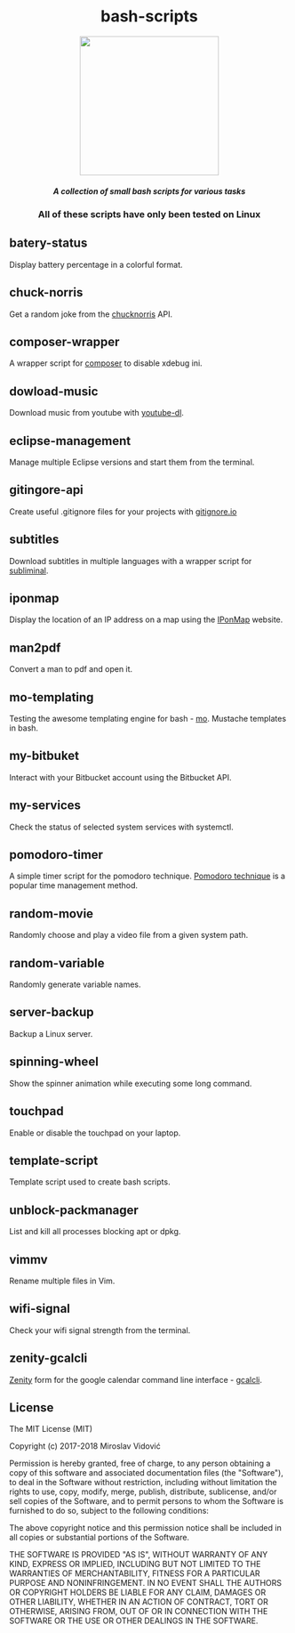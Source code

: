 <div align="center">

# bash-scripts

<img src="http://icons.iconarchive.com/icons/alecive/flatwoken/512/Apps-Terminal-Pc-104-icon.png" height="250px" width="250px">

##### A collection of small bash scripts for various tasks

### All of these scripts have only been tested on Linux

</div>

## batery-status
Display battery percentage in a colorful format.

## chuck-norris
Get a random joke from the [chucknorris](https://api.chucknorris.io/) API.

## composer-wrapper
A wrapper script for [composer](https://getcomposer.org/) to disable xdebug ini.

## dowload-music
Download music from youtube with [youtube-dl](https://rg3.github.io/youtube-dl/).

## eclipse-management
Manage multiple Eclipse versions and start them from the terminal.

## gitingore-api
Create useful .gitignore files for your projects with [gitignore.io](https://www.gitignore.io/)

## subtitles
Download subtitles in multiple languages with a wrapper script for [subliminal](https://github.com/Diaoul/subliminal).

## iponmap
Display the location of an IP address on a map using the [IPonMap](https://en.iponmap.com/) website.

## man2pdf
Convert a man to pdf and open it.

## mo-templating
Testing the awesome templating engine for bash - [mo](https://github.com/tests-always-included/mo). Mustache templates in bash.

## my-bitbuket
Interact with your Bitbucket account using the Bitbucket API.

## my-services
Check the status of selected system services with systemctl.

## pomodoro-timer
A simple timer script for the pomodoro technique. [Pomodoro technique](https://en.wikipedia.org/wiki/Pomodoro_Technique) is a popular time management method.

## random-movie
Randomly choose and play a video file from a given system path.

## random-variable
Randomly generate variable names.

## server-backup
Backup a Linux server.

## spinning-wheel
Show the spinner animation while executing some long command.

## touchpad
Enable or disable the touchpad on your laptop.

## template-script
Template script used to create bash scripts.

## unblock-packmanager
List and kill all processes blocking apt or dpkg.

## vimmv
Rename multiple files in Vim.

## wifi-signal
Check your wifi signal strength from the terminal.

## zenity-gcalcli
[Zenity](https://help.gnome.org/users/zenity/stable/) form for the google calendar command line interface - [gcalcli](https://github.com/insanum/gcalcli).


## License

The MIT License (MIT)

Copyright (c) 2017-2018 Miroslav Vidović

Permission is hereby granted, free of charge, to any person obtaining a copy
of this software and associated documentation files (the "Software"), to deal
in the Software without restriction, including without limitation the rights
to use, copy, modify, merge, publish, distribute, sublicense, and/or sell
copies of the Software, and to permit persons to whom the Software is
furnished to do so, subject to the following conditions:

The above copyright notice and this permission notice shall be included in all
copies or substantial portions of the Software.

THE SOFTWARE IS PROVIDED "AS IS", WITHOUT WARRANTY OF ANY KIND, EXPRESS OR
IMPLIED, INCLUDING BUT NOT LIMITED TO THE WARRANTIES OF MERCHANTABILITY,
FITNESS FOR A PARTICULAR PURPOSE AND NONINFRINGEMENT. IN NO EVENT SHALL THE
AUTHORS OR COPYRIGHT HOLDERS BE LIABLE FOR ANY CLAIM, DAMAGES OR OTHER
LIABILITY, WHETHER IN AN ACTION OF CONTRACT, TORT OR OTHERWISE, ARISING FROM,
OUT OF OR IN CONNECTION WITH THE SOFTWARE OR THE USE OR OTHER DEALINGS IN THE
SOFTWARE.
